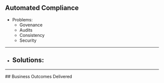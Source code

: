 ## Automated Compliance

- Problems:
  - Govenance
  - Audits
  - Consistency
  - Security

---

- Solutions:
  - 

---

## Business Outcomes Delivered

